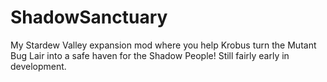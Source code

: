 # ShadowSanctuary
My Stardew Valley expansion mod where you help Krobus turn the Mutant Bug Lair into a safe haven for the Shadow People! Still fairly early in development.
